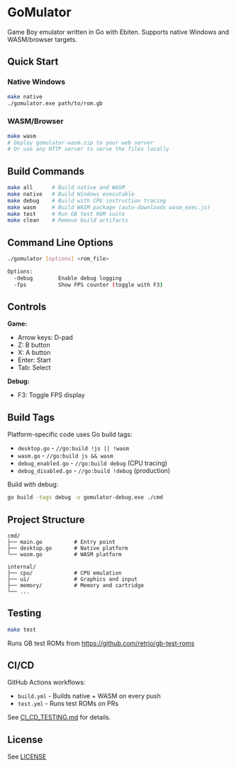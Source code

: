 # GoMulator
Game Boy emulator written in Go with Ebiten. Supports native Windows and WASM/browser targets.

## Quick Start

### Native Windows

```bash
make native
./gomulator.exe path/to/rom.gb
```

### WASM/Browser

```bash
make wasm
# Deploy gomulator-wasm.zip to your web server
# Or use any HTTP server to serve the files locally
```

## Build Commands

```bash
make all      # Build native and WASM
make native   # Build Windows executable
make debug    # Build with CPU instruction tracing
make wasm     # Build WASM package (auto-downloads wasm_exec.js)
make test     # Run GB test ROM suite
make clean    # Remove build artifacts
```

## Command Line Options

```bash
./gomulator [options] <rom_file>

Options:
  -debug        Enable debug logging
  -fps          Show FPS counter (toggle with F3)
```

## Controls

**Game:**
- Arrow keys: D-pad
- Z: B button  
- X: A button
- Enter: Start
- Tab: Select

**Debug:**
- F3: Toggle FPS display

## Build Tags

Platform-specific code uses Go build tags:

- `desktop.go` - `//go:build !js || !wasm`
- `wasm.go` - `//go:build js && wasm`
- `debug_enabled.go` - `//go:build debug` (CPU tracing)
- `debug_disabled.go` - `//go:build !debug` (production)

Build with debug:
```bash
go build -tags debug -o gomulator-debug.exe ./cmd
```

## Project Structure

```
cmd/
├── main.go          # Entry point
├── desktop.go       # Native platform
└── wasm.go          # WASM platform

internal/
├── cpu/             # CPU emulation
├── ui/              # Graphics and input
├── memory/          # Memory and cartridge
└── ...
```

## Testing

```bash
make test
```

Runs GB test ROMs from https://github.com/retrio/gb-test-roms

## CI/CD

GitHub Actions workflows:
- `build.yml` - Builds native + WASM on every push
- `test.yml` - Runs test ROMs on PRs

See [CI_CD_TESTING.md](CI_CD_TESTING.md) for details.

## License

See [LICENSE](LICENSE)

